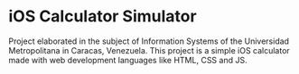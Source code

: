 # iOS Calculator Simulator

Project elaborated in the subject of Information Systems of the Universidad Metropolitana in Caracas, Venezuela. This project is a simple iOS calculator made with web development languages like HTML, CSS and JS.
